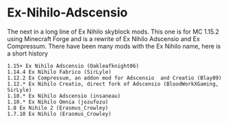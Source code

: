 # Ex-Nihilo-Adscensio
The next in a long line of Ex Nihilo skyblock mods. This one is for MC 1.15.2 using Minecraft Forge and is a rewrite of Ex Nihilo Adscensio and Ex Compressum.
There have been many mods with the Ex Nihilo name, here is a short history

    1.15+ Ex Nihilo Adscensio (Oakleafknight06)
    1.14.4 Ex Nihilo Fabrico (SirLyle)
    1.12.2 Ex Compressum, an addon mod for Adscensio  and Creatio (Blay09)
    1.12.* Ex Nihilo Creatio, direct fork of Adscensio (BloodWorkXGaming, SirLyle)
    1.10.* Ex Nihilo Adscensio (insaneau)
    1.10.* Ex Nihilo Omnia (jozufozu)
    1.8 Ex Nihilo 2 (Erasmus_Crowley)
    1.7.10 Ex Nihilo (Erasmus_Crowley)
